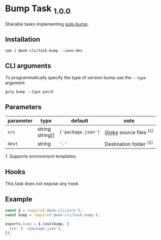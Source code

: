 # Bump Task <sub>1.0.0<sub>

Sharable tasks implementing [gulp-bump](https://www.npmjs.com/package/gulp-bump).

## Installation

```
npm i @wok-cli/task-bump --save-dev
```

## CLI arguments

To programmatically specify the type of version bump use the `--type` argument

```
gulp bump --type patch
```

## Parameters

| parameter | type               | default            | note                                   |
| --------- | ------------------ | ------------------ | -------------------------------------- |
| `src`     | string<br>string[] | `['package.json']` | [Globs][1] source files <sup>(1)</sup> |
| `dest`    | string             | `'.'`              | Destination folder <sup>(1)</sup>      |

_1. Supports environment templates._

[1]: https://gulpjs.com/docs/en/api/concepts#globs

## Hooks

This task does not expose any hook

## Example

```js
const $ = require('@wok-cli/core');
const bump = require('@wok-cli/task-bump');

exports.bump = $.task(bump, {
  src: ['./package.json'],
});
```
